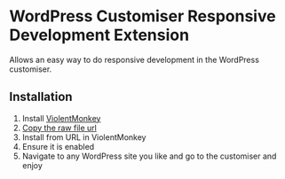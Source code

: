 
# WordPress Customiser Responsive Development Extension

Allows an easy way to do responsive development in the WordPress customiser.




## Installation

1. Install [ViolentMonkey](https://violentmonkey.github.io/get-it/)
2. [Copy the raw file url](https://raw.githubusercontent.com/RamboCambo/WordPress-Customiser-Responsive-Development-Extension/main/wordpress-customiser-responsive-dev-extension.js)
3. Install from URL in ViolentMonkey
4. Ensure it is enabled
5. Navigate to any WordPress site you like and go to the customiser and enjoy